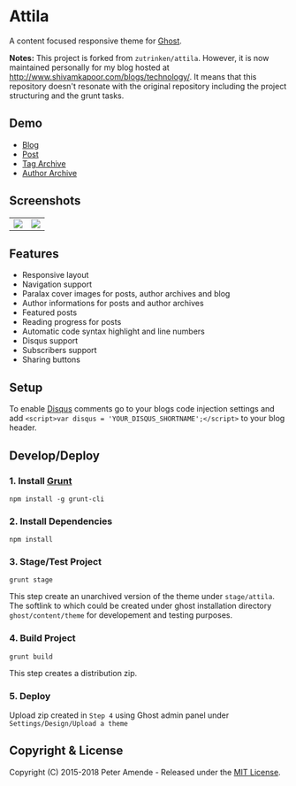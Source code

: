 # Attila

A content focused responsive theme for [Ghost](http://github.com/tryghost/ghost/).

**Notes:** This project is forked from `zutrinken/attila`. However, it is now maintained personally for my blog hosted at http://www.shivamkapoor.com/blogs/technology/. It means that this repository doesn't resonate with the original repository including the project structuring and the grunt tasks.

## Demo

* [Blog](http://attila.zutrinken.com/)
* [Post](http://attila.zutrinken.com/demo/)
* [Tag Archive](http://attila.zutrinken.com/tag/general/)
* [Author Archive](http://attila.zutrinken.com/author/zutrinken/)

## Screenshots

<table>
<tr>
<td valign="top">
<img src="https://raw.githubusercontent.com/zutrinken/attila/master/src/screenshot-desktop.jpg" />
</td>
<td valign="top">
<img src="https://raw.githubusercontent.com/zutrinken/attila/master/src/screenshot-mobile.jpg" />
</td>
</tr>
</table>

## Features

* Responsive layout
* Navigation support
* Paralax cover images for posts, author archives and blog
* Author informations for posts and author archives
* Featured posts
* Reading progress for posts
* Automatic code syntax highlight and line numbers
* Disqus support
* Subscribers support
* Sharing buttons

## Setup

To enable [Disqus](https://disqus.com/) comments go to your blogs code injection settings and add `<script>var disqus = 'YOUR_DISQUS_SHORTNAME';</script>` to your blog header.

## Develop/Deploy

### 1. Install [Grunt](http://gruntjs.com/getting-started/)
```
npm install -g grunt-cli
```

### 2. Install Dependencies
```
npm install
```
	
### 3. Stage/Test Project
```
grunt stage
```

This step create an unarchived version of the theme under `stage/attila`. The softlink to which could be created under ghost installation directory `ghost/content/theme` for developement and testing purposes.


### 4. Build Project
```
grunt build
```

This step creates a distribution zip.

### 5. Deploy 
Upload zip created in `Step 4` using Ghost admin panel under `Settings/Design/Upload a theme`

## Copyright & License

Copyright (C) 2015-2018 Peter Amende - Released under the [MIT License](https://github.com/zutrinken/attila/blob/master/LICENSE).
